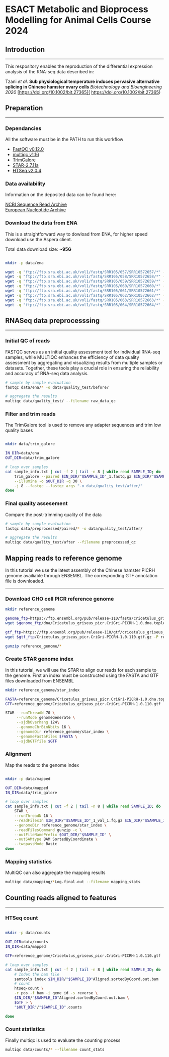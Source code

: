 # ESACT Metabolic and Bioprocess Modelling for Animal Cells Course 2024

## Introduction

---
This respository enables the reproduction of the differential expression analysis of the RNA-seq data described in: 

Tzani *et al.* **Sub physiological temperature induces pervasive alternative splicing in Chinese hamster ovary cells** *Biotechnology and Bioengineering 2020* [https://doi.org/10.1002/bit.27365]( https://doi.org/10.1002/bit.27365)

## Preparation

---

### Dependancies

All the software must be in the PATH to run this workflow

- [FastQC v0.12.0](https://www.bioinformatics.babraham.ac.uk/projects/fastqc/)
- [multiqc v1.16](https://multiqc.info)
- [TrimGalore](https://github.com/FelixKrueger/TrimGalore)
- [STAR-2.7.11a](https://github.com/alexdobin/STAR)
- [HTSeq v2.0.4](https://htseq.readthedocs.io/en/latest/)

### Data availability

Information on the deposited data can be found here:

[NCBI Sequence Read Archive](https://www.ncbi.nlm.nih.gov/bioproject/PRJNA593052/)  
[European Nucleotide Archive](https://www.ebi.ac.uk/ena/browser/view/PRJNA593052)

### Download the data from ENA

This is a straightforward way to dowload from ENA, for higher speed download use the Aspera client.

Total data download size: **~95G**

```bash

mkdir -p data/ena

wget -q "ftp://ftp.sra.ebi.ac.uk/vol1/fastq/SRR105/057/SRR10572657/*" -P data/ena 
wget -q "ftp://ftp.sra.ebi.ac.uk/vol1/fastq/SRR105/058/SRR10572658/*" -P data/ena
wget -q "ftp://ftp.sra.ebi.ac.uk/vol1/fastq/SRR105/059/SRR10572659/*" -P data/ena 
wget -q "ftp://ftp.sra.ebi.ac.uk/vol1/fastq/SRR105/060/SRR10572660/*" -P data/ena 
wget -q "ftp://ftp.sra.ebi.ac.uk/vol1/fastq/SRR105/061/SRR10572661/*" -P data/ena 
wget -q "ftp://ftp.sra.ebi.ac.uk/vol1/fastq/SRR105/062/SRR10572662/*" -P data/ena 
wget -q "ftp://ftp.sra.ebi.ac.uk/vol1/fastq/SRR105/063/SRR10572663/*" -P data/ena 
wget -q "ftp://ftp.sra.ebi.ac.uk/vol1/fastq/SRR105/064/SRR10572664/*" -P data/ena
```

## RNASeq data preprocesssing

---

### Initial QC of reads

FASTQC serves as an initial quality assessment tool for individual RNA-seq samples, while MULTIQC enhances the efficiency of data quality assessment by aggregating and visualizing results from multiple samples or datasets. Together, these tools play a crucial role in ensuring the reliability and accuracy of RNA-seq data analysis.

```bash
# sample by sample evaluation 
fastqc data/ena/* -o data/quality_test/before/

# aggregate the results
multiqc data/quality_test/ --filename raw_data_qc
```

### Filter and trim reads

The TrimGalore tool is used to remove any adapter sequences and trim low quality bases

```bash

mkdir data/trim_galore

IN_DIR=data/ena
OUT_DIR=data/trim_galore

# loop over samples
cat sample_info.txt | cut -f 2 | tail -n 8 | while read SAMPLE_ID; do
    trim_galore --paired $IN_DIR/"$SAMPLE_ID"_1.fastq.gz $IN_DIR/"$SAMPLE_ID"_2.fastq.gz \
    --illumina -o $OUT_DIR -q 30 \
    -j 8 --fastqc --fastqc_args "-o data/quality_test/after/"
done 
```

### Final quality assesement

Compare the post-trimming quality of the data

```bash
# sample by sample evaluation 
fastqc data/preprocessed/paired/* -o data/quality_test/after/

# aggregate the results 
multiqc data/quality_test/after --filename preprocessed_qc
```

## Mapping reads to reference genome

In this tutorial we use the latest assembly of the Chinese hamster PICRH genome availiable through ENSEMBL. The corresponding GTF annotation file is downloaded. 

---

### Download CHO cell PICR reference genome

```bash
mkdir reference_genome

genome_ftp=https://ftp.ensembl.org/pub/release-110/fasta/cricetulus_griseus_picr/
wget $genome_ftp/dna/Cricetulus_griseus_picr.CriGri-PICRH-1.0.dna.toplevel.fa.gz -P reference_genome

gtf_ftp=https://ftp.ensembl.org/pub/release-110/gtf/cricetulus_griseus_picr
wget $gtf_ftp/Cricetulus_griseus_picr.CriGri-PICRH-1.0.110.gtf.gz -P reference_genome

gunzip reference_genome/*
```

### Create STAR genome index

In this tutorial, we will use the STAR to align our reads for each sample to the genome. First an index must be constructed using the FASTA and GTF files downloaded from ENSEMBL

```bash
mkdir reference_genome/star_index

FASTA=reference_genome/Cricetulus_griseus_picr.CriGri-PICRH-1.0.dna.toplevel.fa
GTF=reference_genome/Cricetulus_griseus_picr.CriGri-PICRH-1.0.110.gtf

STAR --runThreadN 70 \
     --runMode genomeGenerate \
     --sjdbOverhang 124\
     --genomeChrBinNbits 16 \
     --genomeDir reference_genome/star_index \
     --genomeFastaFiles $FASTA \
     --sjdbGTFfile $GTF
```

### Alignment 

Map the reads to the genome index

```bash

mkdir -p data/mapped

OUT_DIR=data/mapped
IN_DIR=data/trim_galore

# loop over samples
cat sample_info.txt | cut -f 2 | tail -n 8 | while read SAMPLE_ID; do
    STAR \
    --runThreadN 16 \
    --readFilesIn $IN_DIR/"$SAMPLE_ID"_1_val_1.fq.gz $IN_DIR/"$SAMPLE_ID"_2_val_2.fq.gz \
    --genomeDir reference_genome/star_index \
    --readFilesCommand gunzip -c \
    --outFileNamePrefix $OUT_DIR/"$SAMPLE_ID" \
    --outSAMtype BAM SortedByCoordinate \
    --twopassMode Basic
done
```

### Mapping statistics

MultiQC can also aggregate the mapping results

```bash
multiqc data/mapping/*Log.final.out --filename mapping_stats
```

## Counting reads aligned to features

---

### HTSeq count

```bash

mkdir -p data/counts

OUT_DIR=data/counts
IN_DIR=data/mapped

GTF=reference_genome/Cricetulus_griseus_picr.CriGri-PICRH-1.0.110.gtf

# loop over samples
cat sample_info.txt | cut -f 2 | tail -n 8 | while read SAMPLE_ID; do
    # Index the bam file
    samtools index $IN_DIR/"$SAMPLE_ID"Aligned.sortedByCoord.out.bam
    # count 
    htseq-count \
    -r pos -f bam -i gene_id -s reverse \
    $IN_DIR/"$SAMPLE_ID"Aligned.sortedByCoord.out.bam \
    $GTF > \
    "$OUT_DIR"/"$SAMPLE_ID".counts

done
```

### Count statistics

Finally multiqc is used to evaluate the counting process

```bash
multiqc data/counts/* --filename count_stats
```
